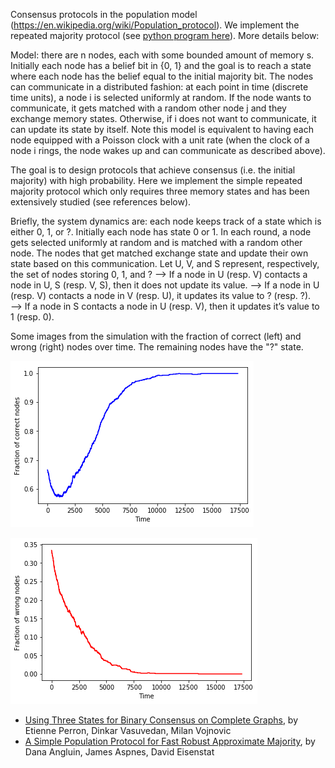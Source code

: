 Consensus protocols in the population model (https://en.wikipedia.org/wiki/Population_protocol). We implement the repeated majority protocol (see <a href="https://github.com/yuvalperes/Distributed-computing/blob/master/consensus_repeated_majority.py">python program here</a>). More details below:

Model: there are n nodes, each with some bounded amount of memory s. Initially each node has a belief bit in {0, 1} and the goal is to reach a state where each node has the belief equal to the initial majority bit. The nodes can communicate in a distributed fashion: at each point in time (discrete time units), a node i is selected uniformly at random. If the node wants to communicate, it gets matched with a random other node j and they exchange memory states. Otherwise, if i does not want to communicate, it can update its state by itself. Note this model is equivalent to having each node equipped with a Poisson clock with a unit rate (when the clock of a node i rings, the node wakes up and can communicate as described above).

The goal is to design protocols that achieve consensus (i.e. the initial majority) with high probability. 
Here we implement the simple repeated majority protocol which only requires three memory states and has been extensively studied (see references below). 

Briefly, the system dynamics are: each node keeps track of a state which is either 0, 1, or ?. Initially each node has state 0 or 1. In each round, a node gets selected uniformly at random and is matched with a random other node. The nodes that get matched exchange state and update their own state based on this communication. Let U, V, and S represent, respectively, the set of nodes storing 0, 1, and ?
    --> If a  node in U (resp. V) contacts a node in U, S (resp. V, S), then it does not update its value. 
    --> If a node in U (resp. V) contacts a node in V (resp. U), it updates its value to ? (resp. ?).  
    --> If a  node in S contacts a node in U (resp. V), then it updates it’s value to 1 (resp. 0). 
    
Some images from the simulation with the fraction of correct (left) and wrong (right) nodes over time. The remaining nodes have the "?" state.

![Correct Nodes](https://github.com/yuvalperes/Distributed-computing/blob/master/correct_fraction_n%3D1000.png)

![Wrong Nodes](https://github.com/yuvalperes/Distributed-computing/blob/master/wrong_fraction_n%3D1000.png)

- <a href="https://www.microsoft.com/en-us/research/wp-content/uploads/2016/02/tr-2008-114.pdf">Using Three States for Binary Consensus on Complete Graphs</a>, by Etienne Perron, Dinkar Vasuvedan, Milan Vojnovic
- <a href="http://www.cs.yale.edu/homes/aspnes/papers/approximate-majority-journal.pdf">A Simple Population Protocol for Fast Robust Approximate Majority</a>, by Dana Angluin, James Aspnes, David Eisenstat

